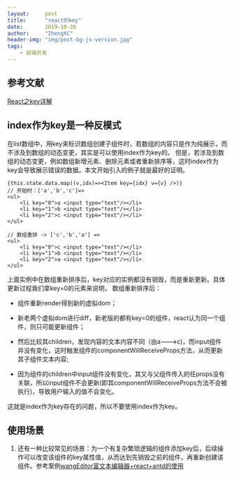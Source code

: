 ```yaml
---
layout:     post
title:      "react的key"
date:       2019-10-26
author:     "ZhengXC"
header-img: "img/post-bg-js-version.jpg"
tags:
    - 前端开发
---
```



## 参考文献
[React之key详解](https://segmentfault.com/a/1190000009149186)



## index作为key是一种反模式
在list数组中，用key来标识数组创建子组件时，若数组的内容只是作为纯展示，而不涉及到数组的动态变更，其实是可以使用index作为key的。
但是，若涉及到数组的动态变更，例如数组新增元素、删除元素或者重新排序等，这时index作为key会导致展示错误的数据。本文开始引入的例子就是最好的证明。
```
{this.state.data.map((v,idx)=><Item key={idx} v={v} />)}
// 开始时：['a','b','c']=>
<ul>
    <li key="0">a <input type="text"/></li>
    <li key="1">b <input type="text"/></li>
    <li key="2">c <input type="text"/></li>
</ul>

// 数组重排 -> ['c','b','a'] =>
<ul>
    <li key="0">c <input type="text"/></li>
    <li key="1">b <input type="text"/></li>
    <li key="2">a <input type="text"/></li>
</ul>
```

上面实例中在数组重新排序后，key对应的实例都没有销毁，而是重新更新。具体更新过程我们拿key=0的元素来说明， 数组重新排序后：

- 组件重新render得到新的虚拟dom；

- 新老两个虚拟dom进行diff，新老版的都有key=0的组件，react认为同一个组件，则只可能更新组件；

- 然后比较其children，发现内容的文本内容不同（由a--->c)，而input组件并没有变化，这时触发组件的componentWillReceiveProps方法，从而更新其子组件文本内容;

- 因为组件的children中input组件没有变化，其又与父组件传入的任props没有关联，所以input组件不会更新(即其componentWillReceiveProps方法不会被执行)，导致用户输入的值不会变化。

这就是index作为key存在的问题，所以不要使用index作为key。



## 使用场景
1. 还有一种比较常见的场景：为一个有复杂繁琐逻辑的组件添加key后，后续操作可以改变该组件的key属性值，从而达到先销毁之前的组件，再重新创建该组件。参考案例[wangEditor富文本编辑器+react+antd的使用](https://blog.csdn.net/u013217071/article/details/80149626)











 










